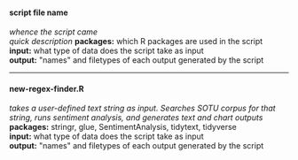 #### script file name <br>
*whence the script came* <br>
*quick description*
**packages:** which R packages are used in the script<br>
**input:** what type of data does the script take as input<br>
**output:** "names" and filetypes of each output generated by the script
<br>

---

#### new-regex-finder.R <br>
*takes a user-defined text string as input. Searches SOTU corpus for that string, runs sentiment analysis, and generates text and chart outputs*
**packages:** stringr, glue, SentimentAnalysis, tidytext, tidyverse<br>
**input:** what type of data does the script take as input<br>
**output:** "names" and filetypes of each output generated by the script
<br>
